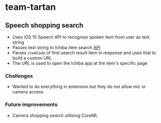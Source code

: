 # team-tartan

## Speech shopping search

* Uses iOS 10 Speech API to recognise spoken item from user as text string
* Passes text string to Ichiba item search [API](https://webservice.rakuten.co.jp/api/ichibaitemsearch/)
* Parses `itemCode` of first search result item in response and uses that to build a custom URL
* The URL is used to open the Ichiba app at the item's specific page

### Challenges

* Wanted to do everything in extension but they do not allow mic or camera access

### Future improvements

* Camera shopping search utilising CoreML
